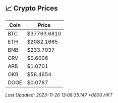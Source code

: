 ## 📈 Crypto Prices

| Coin | Price |
| ---- | ----- |
| BTC | $37763.6810 |
| ETH | $2082.1665 |
| BNB | $233.7037 |
| CRV | $0.6006 |
| ARB | $1.0701 |
| OKB | $58.4654 |
| DOGE | $0.0787 |

_Last Updated: 2023-11-26 13:08:35.147 +0800 HKT_